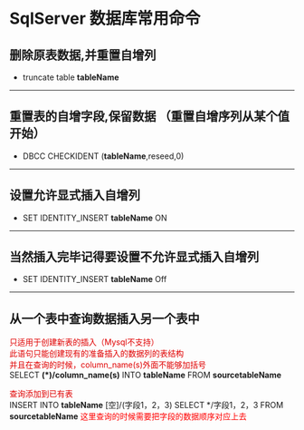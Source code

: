 # SqlServer 数据库常用命令

## 删除原表数据,并重置自增列

- truncate table **tableName**

---

## 重置表的自增字段,保留数据 （重置自增序列从某个值开始）

- DBCC CHECKIDENT (**tableName**,reseed,0)

---

## 设置允许显式插入自增列

- SET IDENTITY_INSERT **tableName** ON

---

## 当然插入完毕记得要设置不允许显式插入自增列

- SET IDENTITY_INSERT **tableName** Off

---

## 从一个表中查询数据插入另一个表中

<font color="#error">只适用于创建新表的插入（Mysql不支持）</font> <br>
<font color="#error">此语句只能创建现有的准备插入的数据列的表结构</font> <br>
<font color="#error">并且在查询的时候，column_name(s)外面不能够加括号</font> <br>
SELECT **(*)/column_name(s)** INTO **tableName** FROM **sourcetableName**  

<font color="#error">查询添加到已有表</font> <br>
INSERT INTO **tableName** [空]/(字段1，2，3)  SELECT  */字段1，2，3 FROM  **sourcetableName** <font color="red">这里查询的时候需要把字段的数据顺序对应上去</font>
